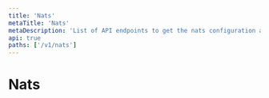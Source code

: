 ```yaml
---
title: 'Nats'
metaTitle: 'Nats'
metaDescription: 'List of API endpoints to get the nats configuration and credentials'
api: true
paths: ['/v1/nats']
---
```


# Nats
